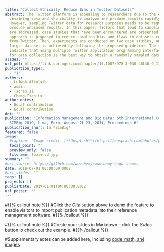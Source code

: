```yaml
---
title: "Collect Ethically: Reduce Bias in Twitter Datasets"
abstract: The Twitter platform is appealing to researchers due to the ease of
  obtaining data and the ability to analyze and produce results rapidly.
  However, sampling Twitter data for research purposes needs to be regulated to
  produce unbiased results. In this paper, factors that lead to sampling bias
  are addressed, case studies that have been encountered are presented, and an
  approach is proposed to reduce sampling bias and flaws in datasets collected
  from Twitter. Then, experiments are conducted on two case studies, and a
  larger dataset is achieved by following the proposed guideline. The results
  indicate that using multiple Twitter application programming interfaces (APIs)
  for data collection is the best way to obtain a randomly sampled dataset.
slides: ""
url_pdf: https://link.springer.com/chapter/10.1007/978-3-030-46140-9_11
publication_types:
  - "1"
authors:
  - Lulwah Alkulaib
  - admin
  - Taoran Ji
  - Chang-Tien Lu
author_notes:
  - Equal contribution
  - Equal contribution
doi: ""
publication: "Information Management and Big Data: 6th International Conference,
  SIMBig 2019, Lima, Peru, August 21–23, 2019, Proceedings 6"
publication_short: In *SimBig*
featured: false
image:
  #caption: "Image credit: [**Unsplash**](https://unsplash.com/photos/pLCdAaMFLTE)"
  focal_point: ""
  preview_only: false
  filename: featured.jpg
summary: ""
#url_source: https://github.com/wowchemy/wowchemy-hugo-themes
date: 2019-07-01T00:00:00.000Z
#url_slides: ""
tags: []
projects: []
publishDate: 2019-01-01T00:00:00.000Z
url_poster: ""
---
```


#{{% callout note %}}
#Click the _Cite_ button above to demo the feature to enable visitors to import publication metadata into their reference management software.
#{{% /callout %}}

#{{% callout note %}}
#Create your slides in Markdown - click the _Slides_ button to check out the example.
#{{% /callout %}}

#Supplementary notes can be added here, including [code, math, and images](https://wowchemy.com/docs/writing-markdown-latex/).
